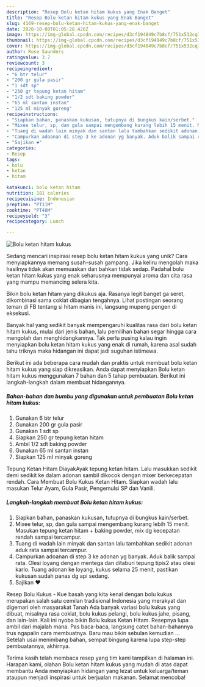 ```yaml
---
description: "Resep Bolu ketan hitam kukus yang Enak Banget"
title: "Resep Bolu ketan hitam kukus yang Enak Banget"
slug: 4169-resep-bolu-ketan-hitam-kukus-yang-enak-banget
date: 2020-10-08T01:05:28.426Z
image: https://img-global.cpcdn.com/recipes/d3cf194849c7b8cf/751x532cq70/bolu-ketan-hitam-kukus-foto-resep-utama.jpg
thumbnail: https://img-global.cpcdn.com/recipes/d3cf194849c7b8cf/751x532cq70/bolu-ketan-hitam-kukus-foto-resep-utama.jpg
cover: https://img-global.cpcdn.com/recipes/d3cf194849c7b8cf/751x532cq70/bolu-ketan-hitam-kukus-foto-resep-utama.jpg
author: Rose Saunders
ratingvalue: 3.7
reviewcount: 3
recipeingredient:
- "6 btr telur"
- "200 gr gula pasir"
- "1 sdt sp"
- "250 gr tepung ketan hitam"
- "1/2 sdt baking powder"
- "65 ml santan instan"
- "125 ml minyak goreng"
recipeinstructions:
- "Siapkan bahan, panaskan kukusan, tutupnya di bungkus kain/serbet."
- "Mixee telur, sp, dan gula sampai mengembang kurang lebih 15 menit. Masukan tepung ketan hitam + baking powder, mix dg kecepatan rendah sampai tercampur."
- "Tuang di wadah lain minyak dan santan lalu tambahkan sedikit adonan aduk rata sampai tercampur."
- "Campurkan adoanan di step 3 ke adonan yg banyak. Aduk balik sampai rata. Olesi loyang dengan mentega dan ditaburi tepung tipis2 atau olesi karlo. Tuang adonan ke loyang, kukus selama 25 menit, pastikan kukusan sudah panas dg api sedang."
- "Sajikan ❤️"
categories:
- Resep
tags:
- bolu
- ketan
- hitam

katakunci: bolu ketan hitam 
nutrition: 181 calories
recipecuisine: Indonesian
preptime: "PT11M"
cooktime: "PT48M"
recipeyield: "3"
recipecategory: Lunch

---
```



![Bolu ketan hitam kukus](https://img-global.cpcdn.com/recipes/d3cf194849c7b8cf/751x532cq70/bolu-ketan-hitam-kukus-foto-resep-utama.jpg)

Sedang mencari inspirasi resep bolu ketan hitam kukus yang unik? Cara menyiapkannya memang susah-susah gampang. Jika keliru mengolah maka hasilnya tidak akan memuaskan dan bahkan tidak sedap. Padahal bolu ketan hitam kukus yang enak seharusnya mempunyai aroma dan cita rasa yang mampu memancing selera kita.

Bikin bolu ketan hitam yang dikukus aja. Rasanya legit banget ga seret, dikombinasi sama coklat dibagian tengahnya. Lihat postingan seorang teman di FB tentang si hitam manis ini, langsung mupeng pengen di eksekusi.

Banyak hal yang sedikit banyak mempengaruhi kualitas rasa dari bolu ketan hitam kukus, mulai dari jenis bahan, lalu pemilihan bahan segar hingga cara mengolah dan menghidangkannya. Tak perlu pusing kalau ingin menyiapkan bolu ketan hitam kukus yang enak di rumah, karena asal sudah tahu triknya maka hidangan ini dapat jadi suguhan istimewa.


Berikut ini ada beberapa cara mudah dan praktis untuk membuat bolu ketan hitam kukus yang siap dikreasikan. Anda dapat menyiapkan Bolu ketan hitam kukus menggunakan 7 bahan dan 5 tahap pembuatan. Berikut ini langkah-langkah dalam membuat hidangannya.

<!--inarticleads1-->

##### Bahan-bahan dan bumbu yang digunakan untuk pembuatan Bolu ketan hitam kukus:

1. Gunakan 6 btr telur
1. Gunakan 200 gr gula pasir
1. Gunakan 1 sdt sp
1. Siapkan 250 gr tepung ketan hitam
1. Ambil 1/2 sdt baking powder
1. Gunakan 65 ml santan instan
1. Siapkan 125 ml minyak goreng


Tepung Ketan Hitam DiayakAyak tepung ketan hitam. Lalu masukkan sedikit demi sedikit ke dalam adonan sambil dikocok dengan mixer berkecepatan rendah. Cara Membuat Bolu Kukus Ketan Hitam. Siapkan wadah lalu masukan Telur Ayam, Gula Pasir, Pengemulsi SP dan Vanili. 

<!--inarticleads2-->

##### Langkah-langkah membuat Bolu ketan hitam kukus:

1. Siapkan bahan, panaskan kukusan, tutupnya di bungkus kain/serbet.
1. Mixee telur, sp, dan gula sampai mengembang kurang lebih 15 menit. Masukan tepung ketan hitam + baking powder, mix dg kecepatan rendah sampai tercampur.
1. Tuang di wadah lain minyak dan santan lalu tambahkan sedikit adonan aduk rata sampai tercampur.
1. Campurkan adoanan di step 3 ke adonan yg banyak. Aduk balik sampai rata. Olesi loyang dengan mentega dan ditaburi tepung tipis2 atau olesi karlo. Tuang adonan ke loyang, kukus selama 25 menit, pastikan kukusan sudah panas dg api sedang.
1. Sajikan ❤️


Resep Bolu Kukus - Kue basah yang kita kenal dengan bolu kukus merupakan salah satu cemilan tradisional Indonesia yang merakyat dan digemari oleh masyarakat Tanah Ada banyak variasi bolu kukus yang dibuat, misalnya rasa coklat, bolu kukus pelangi, bolu kukus jahe, pisang, dan lain-lain. Kali ini nyoba bikin Bolu kukus Ketan Hitam. Resepnya lupa ambil dari majalah mana. Pas baca-baca, langsung catet bahan-bahannya trus ngapalin cara membuatnya. Baru mau bikin sebulan kemudian … Setelah usai menimbang bahan, sempat bingung karena lupa step-step pembuatannya, akhirnya. 

Terima kasih telah membaca resep yang tim kami tampilkan di halaman ini. Harapan kami, olahan Bolu ketan hitam kukus yang mudah di atas dapat membantu Anda menyiapkan hidangan yang lezat untuk keluarga/teman ataupun menjadi inspirasi untuk berjualan makanan. Selamat mencoba!
